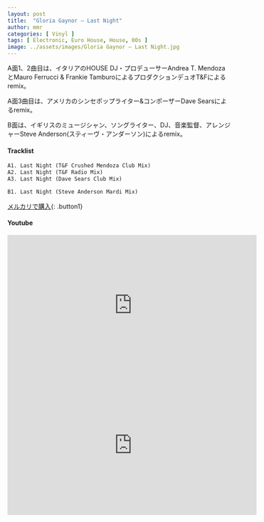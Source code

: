 ```yaml
---
layout: post
title:  "Gloria Gaynor – Last Night"
author: mmr
categories: [ Vinyl ]
tags: [ Electronic, Euro House, House, 00s ]
image: ../assets/images/Gloria Gaynor – Last Night.jpg
---
```


A面1、2曲目は、イタリアのHOUSE DJ・プロデューサーAndrea T. Mendoza とMauro Ferrucci & Frankie TamburoによるプロダクションデュオT&Fによるremix。

A面3曲目は、アメリカのシンセポップライター&コンポーザーDave Searsによるremix。

B面は、イギリスのミュージシャン、ソングライター、DJ、音楽監督、アレンジャーSteve Anderson(スティーヴ・アンダーソン)によるremix。

#### Tracklist
```md
A1. Last Night (T&F Crushed Mendoza Club Mix)
A2. Last Night (T&F Radio Mix)
A3. Last Night (Dave Sears Club Mix)

B1. Last Night (Steve Anderson Mardi Mix)
```

[メルカリで購入](https://jp.mercari.com/item/m65247487124?afid=6142608987){: .button1}

#### Youtube
<iframe width="560" height="315" src="https://www.youtube.com/embed/YF1VG-hlDM8?si=qAmA23928WjjbunF" title="YouTube video player" frameborder="0" allow="accelerometer; autoplay; clipboard-write; encrypted-media; gyroscope; picture-in-picture; web-share" referrerpolicy="strict-origin-when-cross-origin" allowfullscreen></iframe>

<iframe width="560" height="315" src="https://www.youtube.com/embed/Jc5Fp3xXo-g?si=aEUHCPDk4tgtLILW" title="YouTube video player" frameborder="0" allow="accelerometer; autoplay; clipboard-write; encrypted-media; gyroscope; picture-in-picture; web-share" referrerpolicy="strict-origin-when-cross-origin" allowfullscreen></iframe>